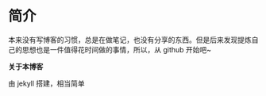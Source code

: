 # 简介

本来没有写博客的习惯，总是在做笔记，也没有分享的东西。但是后来发现提炼自己的思想也是一件值得花时间做的事情，所以，从 github 开始吧~

**关于本博客**

由 jekyll 搭建，相当简单



